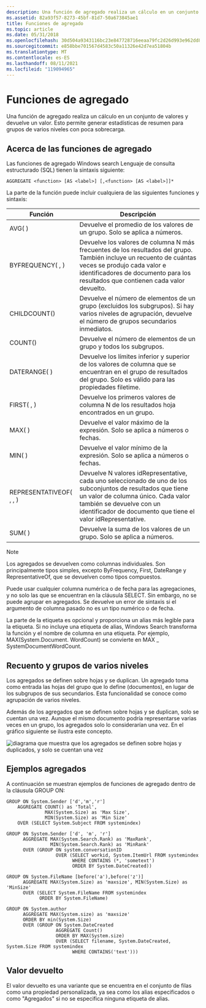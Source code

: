 ```yaml
---
description: Una función de agregado realiza un cálculo en un conjunto de valores y devuelve un valor. Esto permite generar estadísticas de resumen para grupos de varios niveles con poca sobrecarga.
ms.assetid: 82a93f57-8273-45bf-81d7-50a673845ae1
title: Funciones de agregado
ms.topic: article
ms.date: 05/31/2018
ms.openlocfilehash: 30d504a9343116bc23e847728716eeaa79fc2d26d993e962dd81ccd43669e22a
ms.sourcegitcommit: e858bbe701567d4583c50a11326e42d7ea51804b
ms.translationtype: MT
ms.contentlocale: es-ES
ms.lasthandoff: 08/11/2021
ms.locfileid: "119094965"
---
```

# <a name="aggregate-functions"></a>Funciones de agregado

Una función de agregado realiza un cálculo en un conjunto de valores y devuelve un valor. Esto permite generar estadísticas de resumen para grupos de varios niveles con poca sobrecarga.

## <a name="about-aggregate-functions"></a>Acerca de las funciones de agregado

Las funciones de agregado Windows search Lenguaje de consulta estructurado (SQL) tienen la sintaxis siguiente:


```
AGGREGATE <function> [AS <label>] [,<function> [AS <label>]]*
```



La parte de la función puede incluir cualquiera de las siguientes funciones y sintaxis:



| Función                                                              | Descripción                                                                                                                                                                                                 |
|-----------------------------------------------------------------------|-------------------------------------------------------------------------------------------------------------------------------------------------------------------------------------------------------------|
| AVG( <column> )                                                   | Devuelve el promedio de los valores de un grupo. Solo se aplica a números.                                                                                                                                      |
| BYFREQUENCY( <column> , <N> )                                | Devuelve los valores de columna N más frecuentes de los resultados del grupo. También incluye un recuento de cuántas veces se produjo cada valor e identificadores de documento para los resultados que contienen cada valor devuelto. |
| CHILDCOUNT()                                                          | Devuelve el número de elementos de un grupo (excluidos los subgrupos). Si hay varios niveles de agrupación, devuelve el número de grupos secundarios inmediatos.                                                  |
| COUNT()                                                               | Devuelve el número de elementos de un grupo y todos los subgrupos.                                                                                                                                                   |
| DATERANGE( <column> )                                             | Devuelve los límites inferior y superior de los valores de columna que se encuentran en el grupo de resultados del grupo. Solo es válido para las propiedades filetime.                                                                               |
| FIRST( <column> , <N> )                                      | Devuelve los primeros valores de columna N de los resultados hoja encontrados en un grupo.                                                                                                                                       |
| MAX( <column> )                                                   | Devuelve el valor máximo de la expresión. Solo se aplica a números o fechas.                                                                                                                              |
| MIN( <column> )                                                   | Devuelve el valor mínimo de la expresión. Solo se aplica a números o fechas.                                                                                                                              |
| REPRESENTATIVEOF( <column> , <idRepresentative> , <N> ) | Devuelve N valores idRepresentative, cada uno seleccionado de uno de los subconjuntos de resultados que tiene un valor de columna único. Cada valor también se devuelve con un identificador de documento que tiene el valor idRepresentative. |
| SUM( <column> )                                                   | Devuelve la suma de los valores de un grupo. Solo se aplica a números.                                                                                                                                          |



 

 

> [!Note]  
> Los agregados se devuelven como columnas individuales. Son principalmente tipos simples, excepto ByFrequency, First, DateRange y RepresentativeOf, que se devuelven como tipos compuestos.

 

Puede usar cualquier columna numérica o de fecha para las agregaciones, y no solo las que se encuentran en la cláusula SELECT. Sin embargo, no se puede agrupar en agregados. Se devuelve un error de sintaxis si el argumento de columna pasado no es un tipo numérico o de fecha.

La parte de la etiqueta es opcional y proporciona un alias más legible para la etiqueta. Si no incluye una etiqueta de alias, Windows Search transforma la función y el nombre de columna en una etiqueta. Por ejemplo, MAX(System.Document. WordCount) se convierte en MAX \_ SystemDocumentWordCount.

## <a name="multi-level-groups-and-counting"></a>Recuento y grupos de varios niveles

Los agregados se definen sobre hojas y se duplican. Un agregado toma como entrada las hojas del grupo que lo define (documentos), en lugar de los subgrupos de sus secundarios. Esta funcionalidad se conoce como agrupación de varios niveles.

Además de los agregados que se definen sobre hojas y se duplican, solo se cuentan una vez. Aunque el mismo documento podría representarse varias veces en un grupo, los agregados solo lo considerarían una vez. En el gráfico siguiente se ilustra este concepto.

![diagrama que muestra que los agregados se definen sobre hojas y duplicados, y solo se cuentan una vez](images/aggregates.png)

## <a name="aggregate-examples"></a>Ejemplos agregados

A continuación se muestran ejemplos de funciones de agregado dentro de la cláusula GROUP ON:


```
GROUP ON System.Sender ['d','m','r'] 
    AGGREGATE COUNT() as 'Total',
              MAX(System.Size) as 'Max Size',
              MIN(System.Size) as 'Min Size'
    OVER (SELECT System.Subject FROM systemindex)
              
GROUP ON System.Sender ['d', 'm', 'r']
      AGGREGATE MAX(System.Search.Rank) as 'MaxRank', 
                MIN(System.Search.Rank) as 'MinRank'
      OVER (GROUP ON system.conversationID
                  OVER (SELECT workid, System.ItemUrl FROM systemindex
                        WHERE CONTAINS (*, 'sometext')
                        ORDER BY System.DateCreated))
               
GROUP ON System.FileName [before('a'),before('z')] 
      AGGREGATE MAX(System.Size) as 'maxsize', MIN(System.Size) as 'MinSize' 
      OVER (SELECT System.FileName FROM systemindex
            ORDER BY System.FileName)      
            
GROUP ON System.author 
      AGGREGATE MAX(System.size) as 'maxsize' 
      ORDER BY min(System.Size) 
      OVER (GROUP ON System.DateCreated 
                  AGGREGATE Count() 
                  ORDER BY MAX(System.size) 
                  OVER (SELECT filename, System.DateCreated, System.Size FROM systemindex
                        WHERE CONTAINS('text')))
```



## <a name="return-value"></a>Valor devuelto

El valor devuelto es una variante que se encuentra en el conjunto de filas como una propiedad personalizada, ya sea como los alias especificados o como "Agregados" si no se especifica ninguna etiqueta de alias.

 

 




